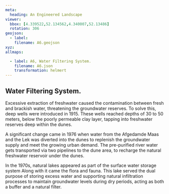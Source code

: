 ```yaml
---
meta:
  heading: An Engineered Landscape
viewer:
  bbox: [4.339522,52.134562,4.340007,52.13486]
  rotation: 306
geojson:
  - label: 
    filename: A6.geojson
xyz:
allmaps:

  - label: A6, Water Filtering System.
    filename: A6.json
    transformation: helmert
---
```


## Water Filtering System.

Excessive extraction of freshwater caused the contamination between fresh and brackish water,  threatening the groundwater reserves. To solve this, deep wells were introduced in 1915. These wells reached depths of 30 to 50 meters, below the poorly permeable clay layer, tapping into freshwater reserves deep within the dunes. 

A significant change came in 1976 when water from the Afgedamde Maas and the Lek was diverted into the dunes to replenish the groundwater supply and meet the growing urban demand. The pre-purified river water gets transported via two pipelines to the dune area, to recharge the natural freshwater reservoir under the dunes. 

In the 1970s, natural lakes appeared as part of the surface water storage system Along with it came the flora and fauna. This lake served the dual purpose of storing excess water and supporting natural infiltration processes to maintain groundwater levels during dry periods, acting as both a buffer and a natural filter.
